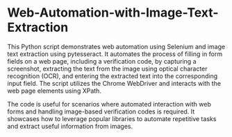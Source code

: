 # Web-Automation-with-Image-Text-Extraction

This Python script demonstrates web automation using Selenium and image text extraction using pytesseract. It automates the process of filling in form fields on a web page, including a verification code, by capturing a screenshot, extracting the text from the image using optical character recognition (OCR), and entering the extracted text into the corresponding input field. The script utilizes the Chrome WebDriver and interacts with the web page elements using XPath.

The code is useful for scenarios where automated interaction with web forms and handling image-based verification codes is required. It showcases how to leverage popular libraries to automate repetitive tasks and extract useful information from images.

